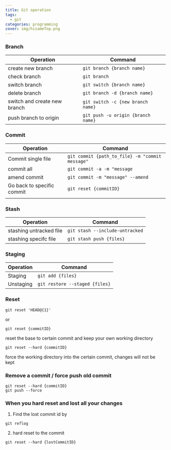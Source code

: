 ```yaml
---
title: Git operation
tags:
  - git
categories: programming
cover: img/hisameTop.png
---
```


### Branch

| Operation                    | Command                            |
| ---------------------------- | ---------------------------------- |
| create new branch            | `git branch {branch name}`         |
| check branch                 | `git branch`                       |
| switch branch                | `git switch {branch name}`         |
| delete branch                | `git branch -d {branch name}`      |
| switch and create new branch | `git switch -c {new branch name}`  |
| push branch to origin        | `git push -u origin {branch name}` |

### Commit

| Operation                  | Command                                         |
| -------------------------- | ----------------------------------------------- |
| Commit single file         | `git commit {path_to_file} -m "commit message"` |
| commit all                 | `git commit -a -m "message`                     |
| amend commit               | `git commit -m "message" --amend`               |
| Go back to specific commit | `git reset {commitID}`                          |
|                            |                                                 |
### Stash
| Operation               | Command                         |
| ----------------------- | ------------------------------- |
| stashing untracked file | `git stash --include-untracked` |
| stashing specifc file   | `git stash push {files}`        |

### Staging
| Operation | Command                        |
| --------- | ------------------------------ |
| Staging   | `git add {files}`              |
| Unstaging | `git restore --staged {files}` |

### Reset
```
git reset 'HEAD@{1}'
```
or
```
git reset {commitID}
```
reset the base to certain commit and keep your own working directory

```
git reset --hard {commitID}
```
force the working directory into the certain commit, changes will not be kept
### Remove a commit / force push old commit

```
git reset --hard {commitID}
git push --force
```

### When you hard reset and lost all your changes
1. Find the lost commit id by
```
git reflog
```
2. hard reset to the commit
```
git reset --hard {lostCommitID}
```